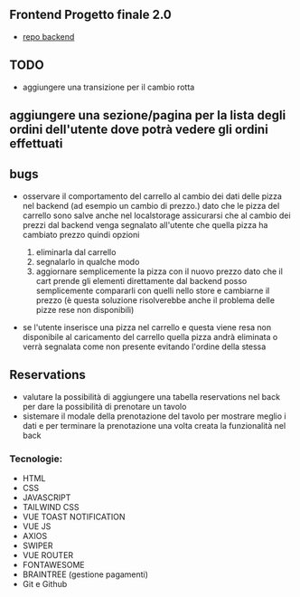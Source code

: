 ## Frontend Progetto finale 2.0

- [repo backend](https://github.com/Francescodc92/pizzeria-backend-laravel-11)

## TODO

- aggiungere una transizione per il cambio rotta

## aggiungere una sezione/pagina per la lista degli ordini dell'utente dove potrà vedere gli ordini effettuati

## bugs

- osservare il comportamento del carrello al cambio dei dati delle pizza nel backend (ad esempio un cambio di prezzo.)
  dato che le pizza del carrello sono salve anche nel localstorage assicurarsi che al cambio dei prezzi dal backend venga segnalato all'utente che quella pizza ha cambiato prezzo quindi opzioni

  1. eliminarla dal carrello
  2. segnalarlo in qualche modo
  3. aggiornare semplicemente la pizza con il nuovo prezzo dato che il cart prende gli elementi direttamente dal backend posso semplicemente compararli con quelli nello store e cambiarne il prezzo (è questa soluzione risolverebbe anche il problema delle pizze rese non disponibili)

- se l'utente inserisce una pizza nel carrello e questa viene resa non disponibile al caricamento del carrello quella pizza andrà eliminata o verrà segnalata come non presente evitando l'ordine della stessa

## Reservations

- valutare la possibilità di aggiungere una tabella reservations nel back per dare la possibilità di prenotare un tavolo
- sistemare il modale della prenotazione del tavolo per mostrare meglio i dati e per terminare la prenotazione una volta creata la funzionalità nel back

### Tecnologie:

- HTML
- CSS
- JAVASCRIPT
- TAILWIND CSS
- VUE TOAST NOTIFICATION
- VUE JS
- AXIOS
- SWIPER
- VUE ROUTER
- FONTAWESOME
- BRAINTREE (gestione pagamenti)
- Git e Github

